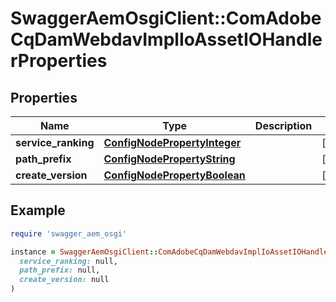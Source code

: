 # SwaggerAemOsgiClient::ComAdobeCqDamWebdavImplIoAssetIOHandlerProperties

## Properties

| Name | Type | Description | Notes |
| ---- | ---- | ----------- | ----- |
| **service_ranking** | [**ConfigNodePropertyInteger**](ConfigNodePropertyInteger.md) |  | [optional] |
| **path_prefix** | [**ConfigNodePropertyString**](ConfigNodePropertyString.md) |  | [optional] |
| **create_version** | [**ConfigNodePropertyBoolean**](ConfigNodePropertyBoolean.md) |  | [optional] |

## Example

```ruby
require 'swagger_aem_osgi'

instance = SwaggerAemOsgiClient::ComAdobeCqDamWebdavImplIoAssetIOHandlerProperties.new(
  service_ranking: null,
  path_prefix: null,
  create_version: null
)
```

